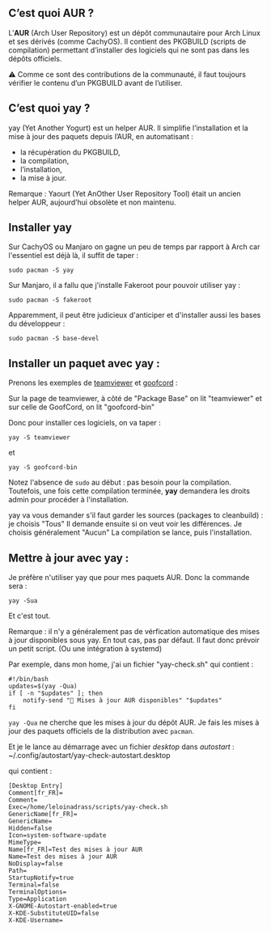 
## C’est quoi AUR ?

L’**AUR** (Arch User Repository) est un dépôt communautaire pour Arch Linux et ses dérivés (comme CachyOS). Il contient des PKGBUILD (scripts de compilation) permettant d’installer des logiciels qui ne sont pas dans les dépôts officiels. 

⚠️ Comme ce sont des contributions de la communauté, il faut toujours vérifier le contenu d’un PKGBUILD avant de l’utiliser.

## C’est quoi yay ?

yay (Yet Another Yogurt) est un helper AUR. Il simplifie l’installation et la mise à jour des paquets depuis l’AUR, en automatisant :

- la récupération du PKGBUILD,
- la compilation,
- l’installation,
- la mise à jour.

Remarque : Yaourt (Yet AnOther User Repository Tool) était un ancien helper AUR, aujourd’hui obsolète et non maintenu.

## Installer yay

Sur CachyOS ou Manjaro on gagne un peu de temps par rapport à Arch car l'essentiel est déjà là, il suffit de taper :

```
sudo pacman -S yay
```

Sur Manjaro, il a fallu que j'installe Fakeroot pour pouvoir utiliser yay :
```
sudo pacman -S fakeroot
```

Apparemment, il peut être judicieux d'anticiper et d'installer aussi les bases du développeur :
```
sudo pacman -S base-devel
```

## Installer un paquet avec yay :

Prenons les exemples de [teamviewer](https://aur.archlinux.org/packages/teamviewer) et [goofcord](https://aur.archlinux.org/packages/goofcord-bin) :

Sur la page de teamviewer, à côté de "Package Base" on lit "teamviewer" et sur celle de GoofCord, on lit "goofcord-bin"

Donc pour installer ces logiciels, on va taper :

```
yay -S teamviewer
```
et
```
yay -S goofcord-bin
```

Notez l'absence de `sudo` au début : pas besoin pour la compilation.
Toutefois, une fois cette compilation terminée, **yay** demandera les droits admin pour procéder à l'installation.

yay va vous demander s'il faut garder les sources (packages to cleanbuild) : je choisis "Tous"
Il demande ensuite si on veut voir les différences. Je choisis généralement "Aucun"
La compilation se lance, puis l'installation.

## Mettre à jour avec yay :

Je préfère n'utiliser yay que pour mes paquets AUR. Donc la commande sera :
```
yay -Sua
```

Et c'est tout.

Remarque : il n'y a généralement pas de vérfication automatique des mises à jour disponibles sous yay. En tout cas, pas par défaut.
Il faut donc prévoir un petit script. (Ou une intégration à systemd)

Par exemple, dans mon home, j'ai un fichier "yay-check.sh" qui contient :
```
#!/bin/bash
updates=$(yay -Qua)
if [ -n "$updates" ]; then
    notify-send "🔔 Mises à jour AUR disponibles" "$updates"
fi
```

`yay -Qua` ne cherche que les mises à jour du dépôt AUR. Je fais les mises à jour des paquets officiels de la distribution avec `pacman`.


Et je le lance au démarrage avec un fichier *desktop* dans *autostart* :
~/.config/autostart/yay-check-autostart.desktop

qui contient :
```
[Desktop Entry]
Comment[fr_FR]=
Comment=
Exec=/home/leloinadrass/scripts/yay-check.sh
GenericName[fr_FR]=
GenericName=
Hidden=false
Icon=system-software-update
MimeType=
Name[fr_FR]=Test des mises à jour AUR
Name=Test des mises à jour AUR
NoDisplay=false
Path=
StartupNotify=true
Terminal=false
TerminalOptions=
Type=Application
X-GNOME-Autostart-enabled=true
X-KDE-SubstituteUID=false
X-KDE-Username=

```



